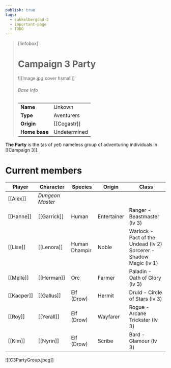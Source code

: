 ```yaml
---
publish: true
tags:
  - sukkelbergdnd-3
  - important-page
  - TODO
---
```


> [!infobox]
> # Campaign 3 Party
> ![[Image.jpg|cover hsmall]]
> ###### Base Info
> | | |  
> |---|---|  
> | **Name** | Unkown |
> | **Type** | Aventurers |
> | **Origin** | [[Cogastr]] |
> | **Home base** | Undetermined |

**The Party** is the (as of yet) nameless group of adventuring individuals in [[Campaign 3]].
# Current members

| Player     | Character        | Species       | Origin      | Class                                                                 |
| ---------- | ---------------- | ------------- | ----------- | --------------------------------------------------------------------- |
| [[Alex]]   | *Dungeon Master* |               |             |                                                                       |
| [[Hanne]]  | [[Garrick]]      | Human         | Entertainer | Ranger - Beastmaster (lv 3)                                           |
| [[Lise]]   | [[Lenora]]       | Human Dhampir | Noble       | Warlock - Pact of the Undead (lv 2)<br>Sorcerer - Shadow Magic (lv 1) |
| [[Melle]]  | [[Herman]]       | Orc           | Farmer      | Paladin - Oath of Glory (lv 3)                                        |
| [[Kacper]] | [[Gallus]]       | Elf (Drow)    | Hermit      | Druid - Circle of Stars (lv 3)                                        |
| [[Roy]]    | [[Yerall]]       | Elf (Drow)    | Wayfarer    | Rogue - Arcane Trickster (lv 3)                                       |
| [[Kim]]    | [[Nyrin]]        | Elf (Drow)    | Scribe      | Bard - Glamour (lv 3)                                                 |


![[C3PartyGroup.jpeg]]